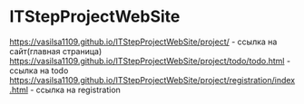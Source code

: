 # ITStepProjectWebSite
https://vasilsa1109.github.io/ITStepProjectWebSite/project/ - ссылка на сайт(главная страница)
https://vasilsa1109.github.io/ITStepProjectWebSite/project/todo/todo.html - ссылка на todo
https://vasilsa1109.github.io/ITStepProjectWebSite/project/registration/index.html - ссылка на registration

